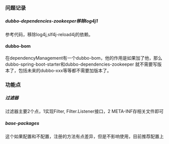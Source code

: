 
### 问题记录

##### dubbo-dependencies-zookeeper移除log4j1

参考代码，移除log4j,slf4j-reload4j的依赖。

#### dubbo-bom

在dependencyManagement有一个dubbo-bom，他的作用是如果加了他，那么dubbo-spring-boot-starter和dubbo-dependencies-zookeeper
就不需要写版本了，包括未来的dubbo-xxx等等都不需要加版本了。


### 功能点

##### 过滤器

过滤器主要2个点，1实现Filter, Filter.Listener接口，2 META-INF存相关文件即可

##### base-packages

这个如果配置和不配置，注册的方法有点差异，但是不影响使用，目前推荐配置上
